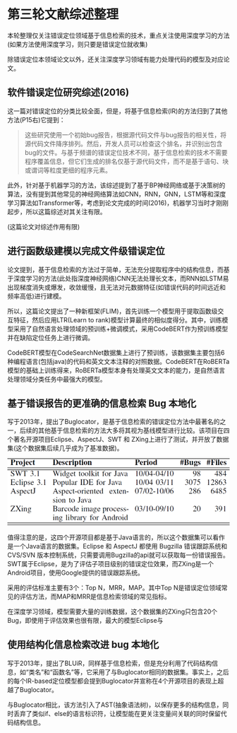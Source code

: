 # 第三轮文献综述整理

本轮整理仅关注错误定位领域基于信息检索的技术，重点关注使用深度学习的方法
(如果方法使用深度学习，则只要是错误定位就收集)

除错误定位本领域论文以外，还关注深度学习领域有能力处理代码的模型及对应论文。

## 软件错误定位研究综述(2016)

这一篇对错误定位的分类比较全面，但是，将基于信息检索(IR)的方法归到了其他方法(P15右)它提到：

> 这些研究使用一个初始bug报告，根据源代码文件与bug报告的相关性，将源代码文件降序排列。然后，开发人员可以检查这个排名，并识别出包含bug的文件。与基于频谱的错误定位技术不同，基于信息检索的技术不需要程序覆盖信息，但它们生成的排名仅基于源代码文件，而不是基于语句、块或谓词等粒度更细的程序元素。  

此外，针对基于机器学习的方法，该综述提到了基于BP神经网络或基于决策树的算法，没有提到其他常见的神经网络算法如CNN，RNN，GNN，LSTM等和深度学习算法如Transformer等，考虑到论文完成的时间(2016)，机器学习当时才刚刚起步，所以这篇综述对其关注有限。

(这篇论文对综述作用有限)

## 进行函数级建模以完成文件级错误定位

论文提到，基于信息检索的方法过于简单，无法充分提取程序中的结构信息，而基于深度学习的方法(此处指深度神经网络)CNN无法处理长文本，而RNN如LSTM易出现梯度消失或爆发，收敛缓慢，且无法对元数据特征(如错误代码的时间远近和频率高低)进行建模。

所以，这篇论文提出了一种新框架(FLIM)，首先训练一个模型用于提取函数级交互特征，然后应用LTR(Learn to rank)模型计算最终的相似度得分。其中，训练模型采用了自然语言处理领域的预训练+微调模式，采用CodeBERT作为预训练模型并在缺陷定位任务上进行微调。

CodeBERT模型在CodeSearchNet数据集上进行了预训练，该数据集主要包括6种编程语言(包括java)的代码和英文文本注释的对照数据。CodeBERT在RoBERTa模型的基础上训练得来，RoBERTa模型本身有处理英文文本的能力，是自然语言处理领域分类任务中最强大的模型。

## 基于错误报告的更准确的信息检索 Bug 本地化

写于2013年，提出了Buglocator，是基于信息检索的错误定位方法中最著名的之一，后续的其他基于信息检索的方法大多将其视为基线模型进行比较。该项目在四个著名开源项目Eclipse、AspectJ、SWT 和 ZXing上进行了测试，并开放了数据集(这个数据集后续几乎成为了基准数据)。

![img](./README.assets/6693093-table-2-source-large.gif)

值得注意的是，这四个开源项目都是基于Java语言的，所以这个数据集可以看作是一个Java语言的数据集。Eclipse 和 AspectJ 都使用 Bugzilla 错误跟踪系统和 CVS/SVN 版本控制系统，只需要调用Bugzilla的api就可以获取每一份错误报告。SWT属于Eclipse，是为了评估子项目级别的错误定位效果，而ZXing是一个Android项目，使用Google提供的错误跟踪系统。

采用的评估标准主要有3个：Top N，MRR，MAP。其中Top N是错误定位领域常见的评估方法，而MAP和MRR是信息检索领域的常见指标。

在深度学习领域，模型需要大量的训练数据，这个数据集的ZXing只包含20个Bug，即使用于评估效果也很有限，最大的模型Eclipse与

## 使用结构化信息检索改进 bug 本地化

写于2013年，提出了BLUiR，同样基于信息检索，但是充分利用了代码结构信息，如“类名”和“函数名”等，它采用了与Buglocator相同的数据集。事实上，之后的每个IR-based定位模型都会提到Buglocator并宣称在4个开源项目的表现上超越了Buglocator。

与Buglocator相比，该方法引入了AST(抽象语法树)，以保存更多的结构信息，同时丢弃了类似if、else的语言标识符，让模型能在更关注变量间关联的同时保留代码结构信息。

